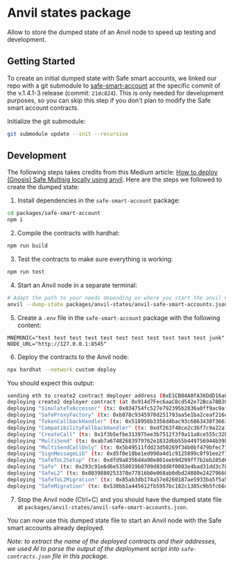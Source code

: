 # Anvil states package

Allow to store the dumped state of an Anvil node to speed up testing and development.

## Getting Started

To create an initial dumped state with Safe smart accounts, we linked our repo with a git submodule to [safe-smart-account](https://github.com/safe-global/safe-smart-account) at the specific commit of the v.1.4.1-3 release (commit: `21dc824`). This is only needed for development purposes, so you can skip this step if you don't plan to modify the Safe smart account contracts.

Initialize the git submodule:

```bash
git submodule update --init --recursive
```

## Development

The following steps takes credits from this Medium article: [How to deploy (Gnosis) Safe Multisig locally using anvil](https://medium.com/coinmonks/how-to-deploy-gnosis-safe-multisig-locally-using-anvil-d6d1da6fb198). Here are the steps we followed to create the dumped state:

1. Install dependencies in the `safe-smart-account` package:

```bash
cd packages/safe-smart-account
npm i
```

2. Compile the contracts with hardhat:

```bash
npm run build
```

3. Test the contracts to make sure everything is working:

```bash
npm run test
```

4. Start an Anvil node in a separate terminal:

```bash
# Adapt the path to your needs depending on where you start the anvil node
anvil --dump-state packages/anvil-states/anvil-safe-smart-accounts.json
```

5. Create a `.env` file in the `safe-smart-account` package with the following content:

```
MNEMONIC="test test test test test test test test test test test junk"
NODE_URL="http://127.0.0.1:8545"
```

6. Deploy the contracts to the Anvil node:

```bash
npx hardhat --network custom deploy
```

You should expect this output:

```bash
sending eth to create2 contract deployer address (0xE1CB04A0fA36DdD16a06ea828007E35e1a3cBC37) (tx: 0xbd7fc0fb4d864abc6b15e991b966fb54b5103e1ddfe1eddaee1c2ea93f277393)...
deploying create2 deployer contract (at 0x914d7Fec6aaC8cd542e72Bca78B30650d45643d7) using deterministic deployment (https://github.com/Arachnid/deterministic-deployment-proxy) (tx: 0x41a6b731f53cf45627c3976abcb9ecd52fb2142f8f6fbbff4e0bb54a9b3667bc)...
deploying "SimulateTxAccessor" (tx: 0x034754fc527e792395b2836a0ff9ac9afd0c7d6823a8022d2cc8d89e327fdbb0)...: deployed at 0x3d4BA2E0884aa488718476ca2FB8Efc291A46199 with 237931 gas
deploying "SafeProxyFactory" (tx: 0xb078c9345970d251793aa5e1ba2ceaf216d8a31fd2b8e8d6d686e5c3e152eda1)...: deployed at 0x4e1DCf7AD4e460CfD30791CCC4F9c8a4f820ec67 with 712622 gas
deploying "TokenCallbackHandler" (tx: 0x518956b3356d4bac93c6863438f3663918b394828dc8132cce717605859d976f)...: deployed at 0xeDCF620325E82e3B9836eaaeFdc4283E99Dd7562 with 453406 gas
deploying "CompatibilityFallbackHandler" (tx: 0xdf263f48ce2c36f7c9a22a13fa1f0492f4c19fb46c359bfee2c40988111e1a02)...: deployed at 0xfd0732Dc9E303f09fCEf3a7388Ad10A83459Ec99 with 1270132 gas
deploying "CreateCall" (tx: 0x1f3b5efbe313975ee3b7512f3f9a11a8ce555c32beccaacd79017d3d4c64ad8b)...: deployed at 0x9b35Af71d77eaf8d7e40252370304687390A1A52 with 290470 gas
deploying "MultiSend" (tx: 0xab7a67482683979762e1832dbb55b449756944b3980dfe2bbc10afd5fd2cc7e6)...: deployed at 0x38869bf66a61cF6bDB996A6aE40D5853Fd43B526 with 190062 gas
deploying "MultiSendCallOnly" (tx: 0x5b49511fdd23d50269f34b0bf479bfec715cc3a4124993d07d4c9ffee4a4d895)...: deployed at 0x9641d764fc13c8B624c04430C7356C1C7C8102e2 with 142150 gas
deploying "SignMessageLib" (tx: 0xd5f0e18be1ed990a4d1c9125899c8f91ee2f7ed691e8fdc0d14f891dc79a61ed)...: deployed at 0xd53cd0aB83D845Ac265BE939c57F53AD838012c9 with 262417 gas
deploying "SafeToL2Setup" (tx: 0xdfd9a8356d4a90e801eeb9d299ff7b2eb285d6dc1c63bb4bc0d0f6327c885b54)...: deployed at 0xBD89A1CE4DDe368FFAB0eC35506eEcE0b1fFdc54 with 230863 gas
deploying "Safe" (tx: 0x293c91e6d6e5358019b8709d83dd8f0083e4bad31dd3c78dd719c19427456855)...: deployed at 0x41675C099F32341bf84BFc5382aF534df5C7461a with 5150072 gas
deploying "SafeL2" (tx: 0x8039880253378e77816b0e068ab0dbd24880e242796602aff6e835c1bd6de05a)...: deployed at 0x29fcB43b46531BcA003ddC8FCB67FFE91900C762 with 5332531 gas
deploying "SafeToL2Migration" (tx: 0x85ab3db174a57e8260187ae5933ba5f5a56c07e0c334497fbfdbc5fa94c8a508)...: deployed at 0xfF83F6335d8930cBad1c0D439A841f01888D9f69 with 1283078 gas
deploying "SafeMigration" (tx: 0x538bb1a445612fb5957bc182c1385c9b5fc66d345288995812e21c3629bc5c8c)...: deployed at 0x526643F69b81B008F46d95CD5ced5eC0edFFDaC6 with 512858 gas
```

7. Stop the Anvil node (Ctrl+C) and you should have the dumped state file at `packages/anvil-states/anvil-safe-smart-accounts.json`.

You can now use this dumped state file to start an Anvil node with the Safe smart accounts already deployed.

_Note: to extract the name of the deployed contracts and their addresses, we used AI to parse the output of the deployment script into `safe-contracts.json` file in this package._
